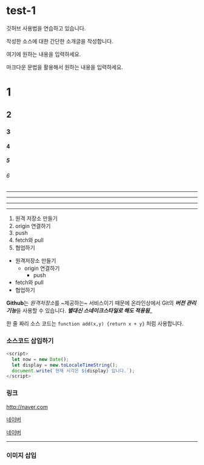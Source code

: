 # test-1

깃허브 사용법을 연습하고 있습니다.

작성한 소스에 대한 간단한 소개글을 작성합니다.

여기에 원하는 내용을 입력하세요.

마크다운 문법을 활용해서 원하는 내용을 입력하세요.
# 1
## 2
### 3
#### 4
##### 5
###### 6

---
- - - - 
*****
* * *

1. 원격 저장소 만들기
2. origin 연결하기
3. push
4. fetch와 pull
5. 협업하기

- 원격저장소 만들기
  + origin 연결하기
    * push
- fetch와 pull
- 협업하기

**Github**는 *원격저장소*를 ~제공하는~ 서비스이기 때문에
온라인상에서 Git의 ***버전 관리 기능***을 사용할 수 있습니다.
___별대신 스네이크스타일로 해도 적용됨____

한 줄 짜리 소스 코드는 `function add(x,y) {return x + y}` 처럼 사용합니다.

### 소스코드 삽입하기
```javascript
<script>
  let now = new Date();
  let display = new.toLocaleTimeString();
  document.write(`현재 시각은 ${display} 입니다.`);
</script>
```

### 링크

<http://naver.com>

[네이버](http://naver.com)

[네이버](http://naver.com, "클릭하면 네이버로 이동합니다")

---
### 이미지 삽입

